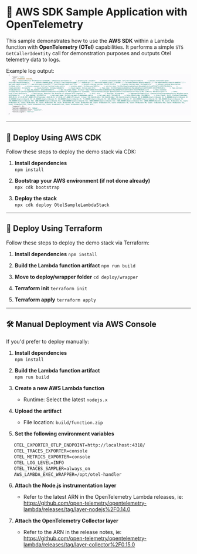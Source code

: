 # 🧪 AWS SDK Sample Application with OpenTelemetry

This sample demonstrates how to use the **AWS SDK** within a Lambda function with **OpenTelemetry (OTel)** capabilities. It performs a simple `STS GetCallerIdentity` call for demonstration purposes and outputs Otel telemetry data to logs.

Example log output:  
![Sample Log Output](./sampleLogOutput.png)

---

## 🚀 Deploy Using AWS CDK

Follow these steps to deploy the demo stack via CDK:

1. **Install dependencies**  
   `npm install`

2. **Bootstrap your AWS environment (if not done already)**  
   `npx cdk bootstrap`

3. **Deploy the stack**  
   `npx cdk deploy OtelSampleLambdaStack`

---

## 🚀 Deploy Using Terraform

Follow these steps to deploy the demo stack via Terraform:

1. **Install dependencies**
   `npm install`

2. **Build the Lambda function artifact**
   `npm run build`

3. **Move to deploy/wrapper folder**
   `cd deploy/wrapper`

4. **Terraform init**
   `terraform init`

5. **Terraform apply**
   `terraform apply`

---

## 🛠️ Manual Deployment via AWS Console

If you'd prefer to deploy manually:

1. **Install dependencies**  
   `npm install`

2. **Build the Lambda function artifact**  
   `npm run build`

3. **Create a new AWS Lambda function**  
   - Runtime: Select the latest `nodejs.x`

4. **Upload the artifact**  
   - File location: `build/function.zip`

5. **Set the following environment variables**
```
   OTEL_EXPORTER_OTLP_ENDPOINT=http://localhost:4318/  
   OTEL_TRACES_EXPORTER=console
   OTEL_METRICS_EXPORTER=console
   OTEL_LOG_LEVEL=INFO
   OTEL_TRACES_SAMPLER=always_on
   AWS_LAMBDA_EXEC_WRAPPER=/opt/otel-handler
```
6. **Attach the Node.js instrumentation layer**  
   - Refer to the latest ARN in the OpenTelemetry Lambda releases, ie:  
     https://github.com/open-telemetry/opentelemetry-lambda/releases/tag/layer-nodejs%2F0.14.0

7. **Attach the OpenTelemetry Collector layer**  
   - Refer to the ARN in the release notes, ie:  
     https://github.com/open-telemetry/opentelemetry-lambda/releases/tag/layer-collector%2F0.15.0